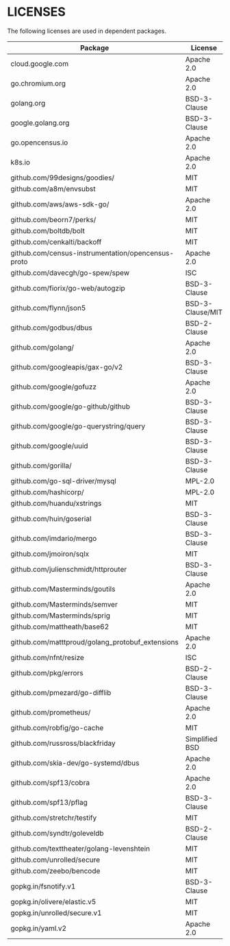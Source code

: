 LICENSES
========

The following licenses are used in dependent packages.

| Package                             | License          |
|-------------------------------------|------------------|
| cloud.google.com                    | Apache 2.0       |
| go.chromium.org                     | Apache 2.0       |
| golang.org                          | BSD-3-Clause     |
| google.golang.org                   | BSD-3-Clause     |
| go.opencensus.io                    | Apache 2.0       |
| k8s.io                              | Apache 2.0       |
| github.com/99designs/goodies/       | MIT              |
| github.com/a8m/envsubst             | MIT              |
| github.com/aws/aws-sdk-go/          | Apache 2.0       |
| github.com/beorn7/perks/            | MIT              |
| github.com/boltdb/bolt              | MIT              |
| github.com/cenkalti/backoff         | MIT              |
| github.com/census-instrumentation/opencensus-proto     | Apache 2.0 |
| github.com/davecgh/go-spew/spew     | ISC              |
| github.com/fiorix/go-web/autogzip   | BSD-3-Clause     |
| github.com/flynn/json5              | BSD-3-Clause/MIT |
| github.com/godbus/dbus              | BSD-2-Clause     |
| github.com/golang/                  | Apache 2.0       |
| github.com/googleapis/gax-go/v2     | BSD-3-Clause     |
| github.com/google/gofuzz            | Apache 2.0       |
| github.com/google/go-github/github  | BSD-3-Clause     |
| github.com/google/go-querystring/query| BSD-3-Clause   |
| github.com/google/uuid              | BSD-3-Clause     |
| github.com/gorilla/                 | BSD-3-Clause     |
| github.com/go-sql-driver/mysql      | MPL-2.0          |
| github.com/hashicorp/               | MPL-2.0          |
| github.com/huandu/xstrings          | MIT              |
| github.com/huin/goserial            | BSD-3-Clause     |
| github.com/imdario/mergo            | BSD-3-Clause     |
| github.com/jmoiron/sqlx             | MIT              |
| github.com/julienschmidt/httprouter | BSD-3-Clause     |
| github.com/Masterminds/goutils      | Apache 2.0       |
| github.com/Masterminds/semver       | MIT              |
| github.com/Masterminds/sprig        | MIT              |
| github.com/mattheath/base62         | MIT              |
| github.com/matttproud/golang\_protobuf\_extensions | Apache 2.0 |
| github.com/nfnt/resize              | ISC              |
| github.com/pkg/errors               | BSD-2-Clause     |
| github.com/pmezard/go-difflib       | BSD-3-Clause     |
| github.com/prometheus/              | Apache 2.0       |
| github.com/robfig/go-cache          | MIT              |
| github.com/russross/blackfriday     | Simplified BSD   |
| github.com/skia-dev/go-systemd/dbus | Apache 2.0       |
| github.com/spf13/cobra              | Apache 2.0       |
| github.com/spf13/pflag              | BSD-3-Clause     |
| github.com/stretchr/testify         | MIT              |
| github.com/syndtr/goleveldb         | BSD-2-Clause     |
| github.com/texttheater/golang-levenshtein | MIT |
| github.com/unrolled/secure          | MIT              |
| github.com/zeebo/bencode            | MIT              |
| gopkg.in/fsnotify.v1                | BSD-3-Clause     |
| gopkg.in/olivere/elastic.v5         | MIT              |
| gopkg.in/unrolled/secure.v1         | MIT              |
| gopkg.in/yaml.v2                    | Apache 2.0       |
